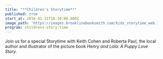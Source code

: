 ```yaml
---
title: "**Children's Storytime**"
published: true
start_at: 2016-01-31T10:30:00.000Z
image_path: 'https://images.brooklinebooksmith.com/kids_storytime_web.jpg'
program: childrens-story-time
---
```


Join us for a special Storytime with Keith Cohen and Roberta Paul, the local author and illustrator of the picture book *Henry and Lola: A Puppy Love Story.*